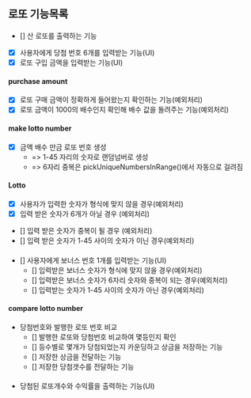 ## 로또 기능목록

#### 
- [] 산 로또를 출력하는 기능 

- [x] 사용자에게 당첨 번호 6개를 입력받는 기능(UI)
- [x] 로또 구입 금액을 입력받는 기능(UI)
#### purchase amount
- [x] 로또 구매 금액이 정확하게 들어왔는지 확인하는 기능(예외처리)
- [x] 로또 금액이 1000의 배수인지 확인해 배수 값을 돌려주는 기능(예외처리)
#### make lotto number
  - [x] 금액 배수 만금 로또 번호 생성
    - => 1-45 자리의 숫자로 랜덤넘버로 생성
    - => 6자리 중복은 pickUniqueNumbersInRange()에서 자동으로 걸려짐
#### Lotto
  - [x] 사용자가 입력한 숫자가 형식에 맞지 않을 경우(예외처리)
  - [x] 입력 받은 숫자가 6개가 아닐 경우 (예외처리)
  - [] 입력 받은 숫자가 중복이 될 경우 (예외처리)
  - [] 입력 받은 숫자가 1-45 사이의 숫자가 이닌 경우(예외처리)
####
- [] 사용자에게 보너스 번호 1개를 입력받는 기능(UI)
  - [] 입력받은 보너스 숫자가 형식에 맞지 않을 경우(예외처리)
  - [] 입력받은 보너스 숫자가 6자리 숫자와 중복이 되는 경우(예외처리)
  - [] 입력받는 숫자가 1-45 사이의 숫자가 아닌 경우(예외처리)
#### compare lotto number
- 당첨번호와 발행한 로또 번호 비교
  - [] 발행한 로또와 당첨번호 비교하여 몇등인지 확인
  - [] 등수별로 몇개가 당첨되었는지 카운딩하고 상금을 저장하는 기능
  - [] 저장한 상금을 전달하는 기능
  - [] 저장한 당첨갯수를 전달하는 기능
####
- 당첨된 로또개수와 수익률을 출력하는 기능(UI)
